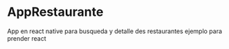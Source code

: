 # AppRestaurante
App en react native para busqueda y detalle des restaurantes ejemplo para prender react
